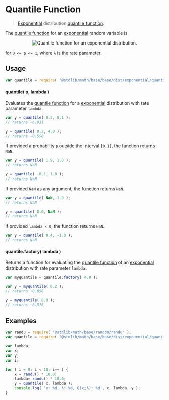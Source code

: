 Quantile Function
===

> [Exponential][exponential] distribution [quantile function][quantile-function].

<!-- <intro> -->

The [quantile function][quantile-function] for an [exponential][exponential] random variable is

<!-- <equation class="equation" label="eq:quantile_function" align="center" raw="Q(p;\lambda) = \frac{-\ln(1-p)}{\lambda}" alt="Quantile function for an exponential distribution."> -->

<div class="equation" align="center" data-raw-text="Q(p;\lambda) = \frac{-\ln(1-p)}{\lambda}" data-equation="eq:quantile_function">
    <img src="" alt="Quantile function for an exponential distribution.">
    <br>
</div>

<!-- </equation> -->

for `0 <= p <= 1`, where `λ` is the rate parameter.

<!-- </intro> -->

<!-- <usage> -->

## Usage
``` javascript
var quantile = require( '@stdlib/math/base/base/dist/exponential/quantile' );
```

#### quantile( p, lambda )

Evaluates the [quantile function][quantile-function] for a [exponential][exponential] distribution with rate parameter `lambda`.

``` javascript
var y = quantile( 0.5, 0.1 );
// returns ~6.931

y = quantile( 0.2, 4.0 );
// returns ~0.558
```

If provided a probability `p` outside the interval `[0,1]`, the function returns `NaN`.

``` javascript
var y = quantile( 1.9, 1.0 );
// returns NaN

y = quantile( -0.1, 1.0 );
// returns NaN
```

If provided `NaN` as any argument, the function returns `NaN`.

``` javascript
var y = quantile( NaN, 1.0 );
// returns NaN

y = quantile( 0.0, NaN );
// returns NaN
```

If provided `lambda < 0`, the function returns `NaN`.

``` javascript
var y = quantile( 0.4, -1.0 );
// returns NaN
```

#### quantile.factory( lambda )

Returns a function for evaluating the [quantile function][quantile-function] of an [exponential][exponential] distribution with rate parameter `lambda`.

``` javascript
var myquantile = quantile.factory( 4.0 );

var y = myquantile( 0.2 );
// returns ~0.056

y = myquantile( 0.9 );
// returns ~0.576
```

<!-- </usage> -->

<!-- <examples> -->

## Examples

``` javascript
var randu = require( '@stdlib/math/base/random/randu' );
var quantile = require( '@stdlib/math/base/base/dist/exponential/quantile' );

var lambda;
var x;
var y;
var i;

for ( i = 0; i < 10; i++ ) {
    x = randu() * 10.0;
    lambda= randu() * 10.0;
    y = quantile( x, lambda );
    console.log( 'x: %d, λ: %d, Q(x;λ): %d', x, lambda, y );
}
```

<!-- </examples> -->


<!-- <links> -->

[quantile-function]: https://en.wikipedia.org/wiki/Quantile_function
[exponential]: https://en.wikipedia.org/wiki/Exponential_distribution

<!-- </links> -->
